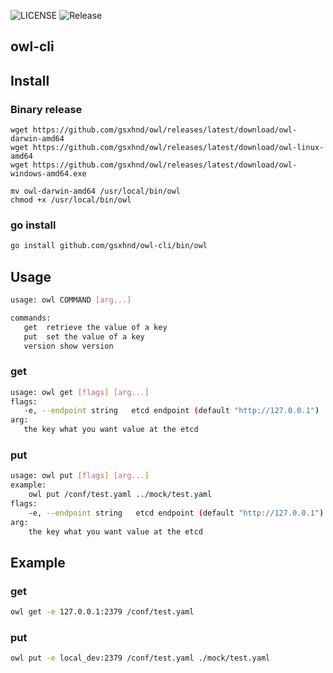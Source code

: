 ![LICENSE](https://img.shields.io/github/license/gsxhnd/owl-cli)
![Release](https://github.com/gsxhnd/owl-cli/workflows/Release/badge.svg?branch=v0.1.1)

## owl-cli

## Install

### Binary release
```
wget https://github.com/gsxhnd/owl/releases/latest/download/owl-darwin-amd64
wget https://github.com/gsxhnd/owl/releases/latest/download/owl-linux-amd64
wget https://github.com/gsxhnd/owl/releases/latest/download/owl-windows-amd64.exe

mv owl-darwin-amd64 /usr/local/bin/owl
chmod +x /usr/local/bin/owl
```

### go install
```bash
go install github.com/gsxhnd/owl-cli/bin/owl
```

## Usage
```bash
usage: owl COMMAND [arg...]

commands:
   get  retrieve the value of a key
   put  set the value of a key
   version show version

```

### get
```bash
usage: owl get [flags] [arg...]
flags:
   -e, --endpoint string   etcd endpoint (default "http://127.0.0.1")
arg:
   the key what you want value at the etcd
```

### put
```bash
usage: owl put [flags] [arg...]
example:
    owl put /conf/test.yaml ../mock/test.yaml
flags:
    -e, --endpoint string   etcd endpoint (default "http://127.0.0.1")
arg:
    the key what you want value at the etcd
```

## Example
### get
```bash
owl get -e 127.0.0.1:2379 /conf/test.yaml
```
### put
```bash
owl put -e local_dev:2379 /conf/test.yaml ./mock/test.yaml
```